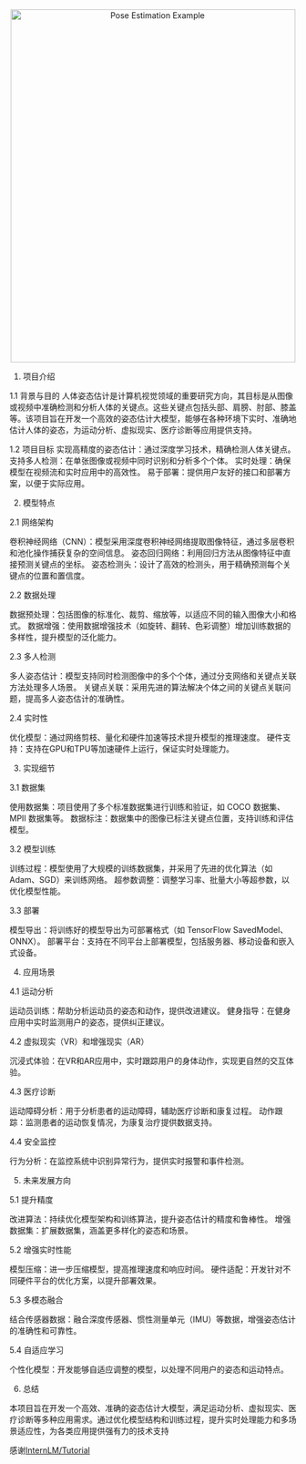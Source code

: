 <center>
    <img src="https://th.bing.com/th/id/R.e453216dae8d6ce8f21353996655d3fb?rik=DqzVDkx0KZOy%2bw&pid=ImgRaw&r=0" alt="Pose Estimation Example" width="500" height="620">
</center>


1. 项目介绍

1.1 背景与目的
人体姿态估计是计算机视觉领域的重要研究方向，其目标是从图像或视频中准确检测和分析人体的关键点。这些关键点包括头部、肩膀、肘部、膝盖等。该项目旨在开发一个高效的姿态估计大模型，能够在各种环境下实时、准确地估计人体的姿态，为运动分析、虚拟现实、医疗诊断等应用提供支持。

1.2 项目目标
实现高精度的姿态估计：通过深度学习技术，精确检测人体关键点。
支持多人检测：在单张图像或视频中同时识别和分析多个个体。
实时处理：确保模型在视频流和实时应用中的高效性。
易于部署：提供用户友好的接口和部署方案，以便于实际应用。

2. 模型特点
   
2.1 网络架构
   
卷积神经网络（CNN）：模型采用深度卷积神经网络提取图像特征，通过多层卷积和池化操作捕获复杂的空间信息。
姿态回归网络：利用回归方法从图像特征中直接预测关键点的坐标。
姿态检测头：设计了高效的检测头，用于精确预测每个关键点的位置和置信度。

2.2 数据处理

数据预处理：包括图像的标准化、裁剪、缩放等，以适应不同的输入图像大小和格式。
数据增强：使用数据增强技术（如旋转、翻转、色彩调整）增加训练数据的多样性，提升模型的泛化能力。

2.3 多人检测

多人姿态估计：模型支持同时检测图像中的多个个体，通过分支网络和关键点关联方法处理多人场景。
关键点关联：采用先进的算法解决个体之间的关键点关联问题，提高多人姿态估计的准确性。

2.4 实时性

优化模型：通过网络剪枝、量化和硬件加速等技术提升模型的推理速度。
硬件支持：支持在GPU和TPU等加速硬件上运行，保证实时处理能力。

3. 实现细节
   
3.1 数据集

使用数据集：项目使用了多个标准数据集进行训练和验证，如 COCO 数据集、MPII 数据集等。
数据标注：数据集中的图像已标注关键点位置，支持训练和评估模型。

3.2 模型训练

训练过程：模型使用了大规模的训练数据集，并采用了先进的优化算法（如 Adam、SGD）来训练网络。
超参数调整：调整学习率、批量大小等超参数，以优化模型性能。

3.3 部署

模型导出：将训练好的模型导出为可部署格式（如 TensorFlow SavedModel、ONNX）。
部署平台：支持在不同平台上部署模型，包括服务器、移动设备和嵌入式设备。

4. 应用场景
   
4.1 运动分析

运动员训练：帮助分析运动员的姿态和动作，提供改进建议。
健身指导：在健身应用中实时监测用户的姿态，提供纠正建议。

4.2 虚拟现实（VR）和增强现实（AR）

沉浸式体验：在VR和AR应用中，实时跟踪用户的身体动作，实现更自然的交互体验。

4.3 医疗诊断

运动障碍分析：用于分析患者的运动障碍，辅助医疗诊断和康复过程。
动作跟踪：监测患者的运动恢复情况，为康复治疗提供数据支持。

4.4 安全监控

行为分析：在监控系统中识别异常行为，提供实时报警和事件检测。

5. 未来发展方向
   
5.1 提升精度

改进算法：持续优化模型架构和训练算法，提升姿态估计的精度和鲁棒性。
增强数据集：扩展数据集，涵盖更多样化的姿态和场景。

5.2 增强实时性能

模型压缩：进一步压缩模型，提高推理速度和响应时间。
硬件适配：开发针对不同硬件平台的优化方案，以提升部署效果。

5.3 多模态融合

结合传感器数据：融合深度传感器、惯性测量单元（IMU）等数据，增强姿态估计的准确性和可靠性。

5.4 自适应学习

个性化模型：开发能够自适应调整的模型，以处理不同用户的姿态和运动特点。

6. 总结
   
本项目旨在开发一个高效、准确的姿态估计大模型，满足运动分析、虚拟现实、医疗诊断等多种应用需求。通过优化模型结构和训练过程，提升实时处理能力和多场景适应性，为各类应用提供强有力的技术支持

感谢[InternLM/Tutorial](https://github.com/InternLM/Tutorial)
